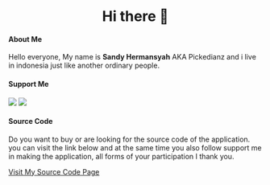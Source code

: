 <h1 align="center">Hi there 👋</h1>

<h4 align="left">About Me</h4>
<p>Hello everyone, My name is <b>Sandy Hermansyah</b> AKA Pickedianz and i live in indonesia just like another ordinary people.</p>

<h4 align="left">Support Me</h4>
<a href="https://saweria.co/pickedianz"><img src="https://user-images.githubusercontent.com/30236529/125119369-32591e80-e11b-11eb-9f93-c93e7a9fb779.png"></a>
<a href="https://trakteer.id/pickedianz"><img src="https://user-images.githubusercontent.com/30236529/126056186-2b89f3eb-d6a8-4e2d-b840-befb4f8362fd.png"></a>

<h4 align="left">Source Code</h4>
<p>Do you want to buy or are looking for the source code of the application.  you can visit the link below and at the same time you also follow
 support me in making the application, all forms of your participation I thank you.</p>
<a href="https://trakteer.id/pickedianz/showcase?category=source-code">Visit My Source Code Page<a/>
